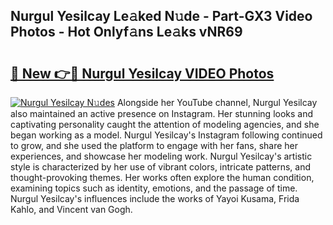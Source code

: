 ## Nurgul Yesilcay Le𝚊ked N𝚞de - Part-GX3 Video Photos - Hot Onlyf𝚊ns Le𝚊ks vNR69

# <h2><a href="http://ab36817.deff.icu/?id=Nurgul+Yesilcay">🔗 New 👉🔴 Nurgul Yesilcay VIDEO Photos</a></h2>

[![Nurgul Yesilcay N𝚞des](https://i.imgur.com/rIISA9y.gif)](http://ab36817.deff.icu/?id=Nurgul+Yesilcay)
Alongside her YouTube channel, Nurgul Yesilcay also maintained an active presence on Instagram. Her stunning looks and captivating personality caught the attention of modeling agencies, and she began working as a model. Nurgul Yesilcay's Instagram following continued to grow, and she used the platform to engage with her fans, share her experiences, and showcase her modeling work. Nurgul Yesilcay's artistic style is characterized by her use of vibrant colors, intricate patterns, and thought-provoking themes. Her works often explore the human condition, examining topics such as identity, emotions, and the passage of time. Nurgul Yesilcay's influences include the works of Yayoi Kusama, Frida Kahlo, and Vincent van Gogh.
